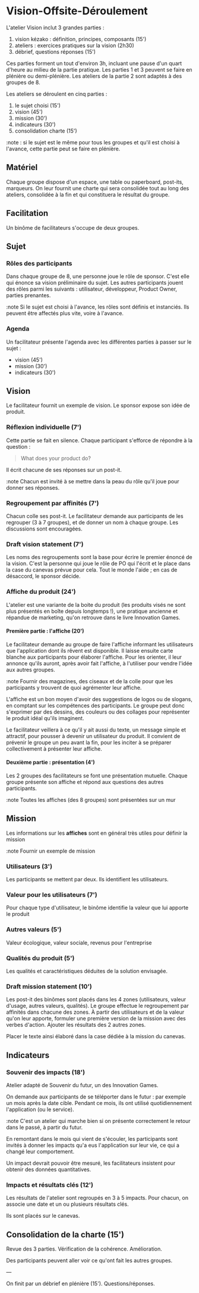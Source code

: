 # Vision-Offsite-Déroulement

L'atelier Vision inclut 3 grandes parties :
1. vision kézako : définition, principes, composants (15')
2. ateliers : exercices pratiques sur la vision (2h30)
3. débrief, questions réponses (15')

Ces parties forment un tout d'environ 3h, incluant une pause d'un quart d'heure au milieu de la partie pratique.
Les parties 1 et 3 peuvent se faire en plénière ou demi-plénière. Les ateliers de la partie 2 sont adaptés à des groupes de 8.

Les ateliers se déroulent en cinq parties :
1. le sujet choisi (15')
2. vision (45')
3. mission (30')
4. indicateurs (30')
5. consolidation charte (15')

:note : si le sujet est le même pour tous les groupes et qu'il est choisi à l'avance, cette partie peut se faire en plénière.

## Matériel
Chaque groupe dispose d'un espace, une table ou paperboard, post-its, marqueurs.
On leur fournit une charte qui sera consolidée tout au long des ateliers, consolidée à la fin et qui constituera le résultat du groupe.

## Facilitation
Un binôme de facilitateurs s'occupe de deux groupes.

## Sujet

### Rôles des participants

Dans chaque groupe de 8, une personne joue le rôle de sponsor. C'est elle qui énonce sa vision préliminaire du sujet.
Les autres participants jouent des rôles parmi les suivants : utilisateur, développeur, Product Owner, parties prenantes.

:note Si le sujet est choisi à l'avance, les rôles sont définis et instanciés. Ils peuvent être affectés plus vite, voire à l'avance.

### Agenda
Un facilitateur présente l'agenda avec les différentes parties à passer sur le sujet :
- vision (45')
- mission (30')
- indicateurs (30')

## Vision
Le facilitateur fournit un exemple de vision. Le sponsor expose son idée de produit.

### Réflexion individuelle (7')
Cette partie se fait en silence. Chaque participant s'efforce de répondre à la question :
> What does your product do?

Il écrit chacune de ses réponses sur un post-it. 

:note Chacun est invité à se mettre dans la peau du rôle qu'il joue pour donner ses réponses.

### Regroupement par affinités (7')
Chacun colle ses post-it. Le facilitateur demande aux participants de les regrouper (3 à 7 groupes), et de donner un nom à chaque groupe. 
Les discussions sont encouragées.

### Draft vision statement (7')
Les noms des regroupements sont la base pour écrire le premier énoncé de la vision. 
C'est la personne qui joue le rôle de PO qui l'écrit et le place dans la case du canevas prévue pour cela. Tout le monde l'aide ; en cas de désaccord, le sponsor décide.

### Affiche du produit (24')
L'atelier est une variante de la boite du produit (les produits visés ne sont plus présentés en boîte depuis longtemps !), une pratique ancienne et répandue de marketing, qu'on retrouve dans le livre Innovation Games.

#### Première partie : l'affiche (20')

Le facilitateur demande au groupe de faire l'affiche informant les utilisateurs que l'application dont ils rêvent est disponible. Il laisse ensuite carte blanche aux participants pour élaborer l'affiche. Pour les orienter, il leur annonce qu'ils auront, après avoir fait l'affiche, à l'utiliser pour vendre l'idée aux autres groupes.

:note Fournir des magazines, des ciseaux et de la colle pour que les participants y trouvent de quoi agrémenter leur affiche.

L'affiche est un bon moyen d'avoir des suggestions de logos ou de slogans, en comptant sur les compétences des participants. Le groupe peut donc s'exprimer par des dessins, des couleurs ou des collages pour représenter le produit idéal qu'ils imaginent.

Le facilitateur veillera à ce qu'il y ait aussi du texte, un message simple et attractif, pour pousser à devenir un utilisateur du produit. Il convient de prévenir le groupe un peu avant la fin, pour les inciter à se préparer collectivement à présenter leur affiche.

#### Deuxième partie : présentation (4')

Les 2 groupes des facilitateurs se font une présentation mutuelle.
Chaque groupe présente son affiche et répond aux questions des autres participants. 

:note Toutes les affiches (des 8 groupes) sont présentées sur un mur


##  Mission

Les informations sur les **affiches** sont en général très utiles pour définir la mission

:note Fournir un exemple de mission


### Utilisateurs (3')

Les participants se mettent par deux. Ils identifient les utilisateurs.

### Valeur pour les utilisateurs (7')

Pour chaque type d'utilisateur, le binôme identifie la valeur que lui apporte le produit

### Autres valeurs (5')

Valeur écologique, valeur sociale, revenus pour l'entreprise

### Qualités du produit (5')

Les qualités et caractéristiques déduites de la solution envisagée.

### Draft mission statement (10')

Les post-it des binômes sont placés dans les 4 zones (utilisateurs, valeur d'usage, autres valeurs, qualités).
Le groupe effectue le regroupement par affinités dans chacune des zones.
À partir des utilisateurs et de la valeur qu'on leur apporte, formuler une première version de la mission avec des verbes d'action.
Ajouter les résultats des 2 autres zones.

Placer le texte ainsi élaboré dans la case dédiée à la mission du canevas.

## Indicateurs 

### Souvenir des impacts (18')

Atelier adapté de Souvenir du futur, un des Innovation Games.

On demande aux participants de se téléporter dans le futur : par exemple un mois après la date cible. Pendant ce mois, ils ont utilisé quotidiennement l'application (ou le service).

:note C'est un atelier qui marche bien si on présente correctement le retour dans le passé, à partir du futur.

En remontant dans le mois qui vient de s'écouler, les participants sont invités à donner les impacts qu'a eus l'application sur leur vie, ce qui a changé leur comportement. 

Un impact devrait pouvoir être mesuré, les facilitateurs insistent pour obtenir des données quantitatives.

### Impacts et résultats clés (12')

Les résultats de l'atelier sont regroupés en 3 à 5 impacts.
Pour chacun, on associe une date et un ou plusieurs résultats clés.

Ils sont placés sur le canevas.

## Consolidation de la charte (15')

Revue des 3 parties. Vérification de la cohérence. Amélioration.

Des participants peuvent aller voir ce qu'ont fait les autres groupes.

—

On finit par un débrief en plénière (15').
Questions/réponses.


